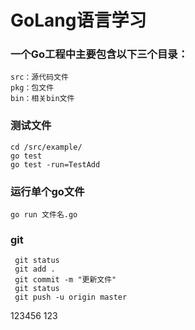 # GoLang语言学习

### 一个Go工程中主要包含以下三个目录：
```
src：源代码文件
pkg：包文件
bin：相关bin文件
```
### 测试文件
```
cd /src/example/
go test  
go test -run=TestAdd
```
### 

### 运行单个go文件
```
go run 文件名.go 

```
### 

### git 
```
 git status
 git add .
 git commit -m "更新文件"
 git status
 git push -u origin master
```

123456
123